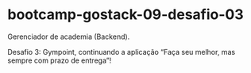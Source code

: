 # bootcamp-gostack-09-desafio-03
Gerenciador de academia (Backend).

Desafio 3: Gympoint, continuando a aplicação
“Faça seu melhor, mas sempre com prazo de entrega”!
